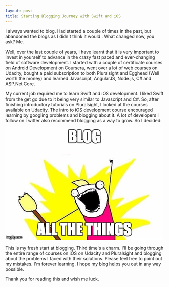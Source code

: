 ```yaml
---
layout: post
title: Starting Blogging Journey with Swift and iOS
---
```


I always wanted to blog. Had started a couple of times in the past, but abandoned the blogs 
as I didn't think it would . What changed now, you ask? Me.

Well, over the last couple of years, I have learnt that it is very important to invest in yourself to advance
in the crazy fast paced and ever-changing field of software development. I started with a couple of 
certificate courses on Android Development on Coursera, went over a lot of web courses on Udacity, 
bought a paid subscription to both Pluralsight and Egghead (Well worth the money) and learned Javascript,
AngularJS, Node.js, C# and ASP.Net Core.

My current job required me to learn Swift and iOS development. I liked Swift from the get go due to it
 being very similar to Javascript and C#. So, after finishing introductory tutorials on Pluralsight,
 I looked at the courses available on Udacity. The intro to iOS development course encouraged learning 
 by googling problems and blogging about it. A lot of developers I follow on Twitter also recommend
 blogging as a way to grow. So I decided:

![Blog All The Things](/assets/images/blog-all-things.jpg)

This is my fresh start at blogging. Third time's a charm. I'll be going through the entire range
 of courses on iOS on Udacity and Pluralsight and blogging about the problems I faced with their solutions.
 Please feel free to point out my mistakes. I'm  forever learning. I hope my blog helps you out in 
 any way possible.

Thank you for reading this and wish me luck.